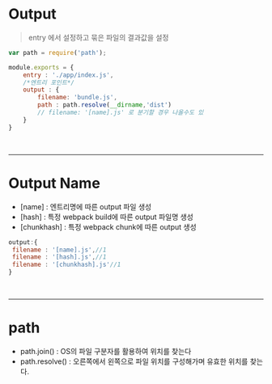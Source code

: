 # Output

> entry 에서 설정하고 묶은 파일의 결과값을 설정

```javascript
var path = require('path');

module.exports = {
    entry : './app/index.js',
    /*엔트리 포인트*/
    output : {
        filename: 'bundle.js',
        path : path.resolve(__dirname,'dist') 
        // filename: '[name].js' 로 분기할 경우 나올수도 있
    }
}
```

<br />

---

# Output Name

* [name] : 엔트리명에 따른 output 파일 생성
* [hash] : 특정 webpack build에 따른 output 파일명 생성
* [chunkhash] : 특정 webpack chunk에 따른 output 생성

```javascript
output:{
 filename : '[name].js',//1
 filename : '[hash].js',//1
 filename : '[chunkhash].js'//1
}
```

<br />

---

# path

* path.join() :  OS의 파일 구분자를 활용하여 위치를 찾는다
* path.resolve() : 오른쪽에서 왼쪽으로 파일 위치를 구성해가며 유효한 위치를 찾는다.